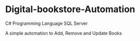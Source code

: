 # Digital-bookstore-Automation

C# Programming Language SQL Server

A simple automation to Add, Remove and Update Books
